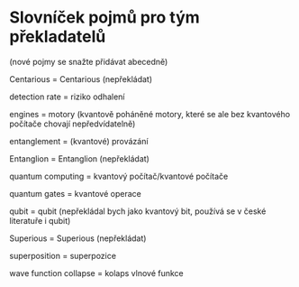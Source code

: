 # Slovníček pojmů pro tým překladatelů
(nové pojmy se snažte přidávat abecedně)

Centarious = Centarious (nepřekládat)

detection rate = riziko odhalení

engines = motory (kvantově poháněné motory, které se ale bez kvantového počítače chovají nepředvídatelně)

entanglement = (kvantové) provázání

Entanglion = Entanglion (nepřekládat)

quantum computing = kvantový počítač/kvantové počítače

quantum gates = kvantové operace

qubit = qubit (nepřekládal bych jako kvantový bit, používá se v české literatuře i qubit)

Superious = Superious (nepřekládat)

superposition = superpozice

wave function collapse = kolaps vlnové funkce

